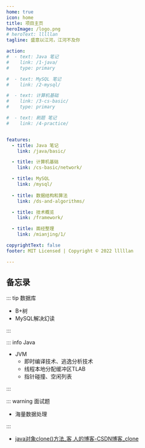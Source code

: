 ```yaml
---
home: true
icon: home
title: 项目主页
heroImage: /logo.png
# heroText: lllllan
tagline: 盛意以江河，江河不及你

action:
#  - text: Java 笔记
#    link: /1-java/
#    type: primary

#  - text: MySQL 笔记
#    link: /2-mysql/

#  - text: 计算机基础
#    link: /3-cs-basic/
#    type: primary

#  - text: 刷题 笔记
#    link: /4-practice/


features:
  - title: Java 笔记
    link: /java/basic/

  - title: 计算机基础
    link: /cs-basic/network/

  - title: MySQL
    link: /mysql/
  
  - title: 数据结构和算法
    link: /ds-and-algorithms/

  - title: 技术概览
    link: /framework/

  - title: 面经整理
    link: /mianjing/1/

copyrightText: false
footer: MIT Licensed | Copyright © 2022 lllllan

---
```








## 备忘录

::: tip 数据库

- B+树
- MySQL解决幻读

:::



::: info Java

- JVM
    - 即时编译技术、逃逸分析技术
    - 线程本地分配缓冲区TLAB
    - 指针碰撞、空闲列表


:::



::: warning 面试题

- 海量数据处理

:::



- [java对象clone()方法_客 人的博客-CSDN博客_clone](https://blog.csdn.net/qq_33314107/article/details/80271963)
